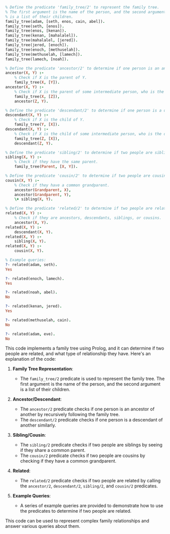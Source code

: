 ```prolog
% Define the predicate 'family_tree/2' to represent the family tree.
% The first argument is the name of the person, and the second argument
% is a list of their children.
family_tree(adam, [seth, enos, cain, abel]).
family_tree(seth, [enos]).
family_tree(enos, [kenan]).
family_tree(kenan, [mahalalel]).
family_tree(mahalalel, [jered]).
family_tree(jered, [enoch]).
family_tree(enoch, [methuselah]).
family_tree(methuselah, [lamech]).
family_tree(lamech, [noah]).

% Define the predicate 'ancestor/2' to determine if one person is an ancestor of another.
ancestor(X, Y) :-
    % Check if X is the parent of Y.
    family_tree(X, [Y]).
ancestor(X, Y) :-
    % Check if X is the parent of some intermediate person, who is the ancestor of Y.
    family_tree(X, [Z]),
    ancestor(Z, Y).

% Define the predicate 'descendant/2' to determine if one person is a descendant of another.
descendant(X, Y) :-
    % Check if X is the child of Y.
    family_tree(Y, [X]).
descendant(X, Y) :-
    % Check if X is the child of some intermediate person, who is the descendant of Y.
    family_tree(Z, [X]),
    descendant(Z, Y).

% Define the predicate 'sibling/2' to determine if two people are siblings.
sibling(X, Y) :-
    % Check if they have the same parent.
    family_tree(Parent, [X, Y]).

% Define the predicate 'cousin/2' to determine if two people are cousins.
cousin(X, Y) :-
    % Check if they have a common grandparent.
    ancestor(Grandparent, X),
    ancestor(Grandparent, Y),
    \+ sibling(X, Y).

% Define the predicate 'related/2' to determine if two people are related.
related(X, Y) :-
    % Check if they are ancestors, descendants, siblings, or cousins.
    ancestor(X, Y).
related(X, Y) :-
    descendant(X, Y).
related(X, Y) :-
    sibling(X, Y).
related(X, Y) :-
    cousin(X, Y).

% Example queries:
?- related(adam, seth).
Yes

?- related(enoch, lamech).
Yes

?- related(noah, abel).
No

?- related(kenan, jered).
Yes

?- related(methuselah, cain).
No

?- related(adam, eve).
No
```

This code implements a family tree using Prolog, and it can determine if two people are related, and what type of relationship they have. Here's an explanation of the code:

1. **Family Tree Representation**:
   - The `family_tree/2` predicate is used to represent the family tree. The first argument is the name of the person, and the second argument is a list of their children.

2. **Ancestor/Descendant**:
   - The `ancestor/2` predicate checks if one person is an ancestor of another by recursively following the family tree.
   - The `descendant/2` predicate checks if one person is a descendant of another similarly.

3. **Sibling/Cousin**:
   - The `sibling/2` predicate checks if two people are siblings by seeing if they share a common parent.
   - The `cousin/2` predicate checks if two people are cousins by checking if they have a common grandparent.

4. **Related**:
   - The `related/2` predicate checks if two people are related by calling the `ancestor/2`, `descendant/2`, `sibling/2`, and `cousin/2` predicates.

5. **Example Queries**:
   - A series of example queries are provided to demonstrate how to use the predicates to determine if two people are related.

This code can be used to represent complex family relationships and answer various queries about them.